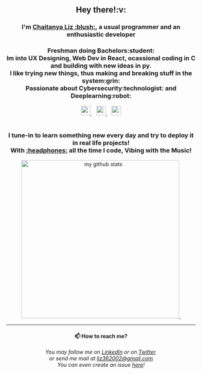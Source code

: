 <h2 align="center">Hey there!:v:</h2>  

<h3 align="center">I'm <a href="https://cliz17.github.io/ChaitanyaLiz_Portfolio.github.io/">Chaitanya Liz :blush:</a>, a usual programmer and an enthusiastic developer</h3> 
<h3 align="center">Freshman doing Bachelors:student:<br/>Im into UX Designing, Web Dev in React, ocassional coding in C and building with new ideas in py.<br/> I like trying new things, thus making and breaking stuff in the system:grin:<br/>Passionate about Cybersecurity:technologist: and Deeplearning:robot:</h3> 

<p align="center">
      <a href="https://twitter.com/LizChaitanya" target="_blank">
      <img height="25"  src="https://raw.githubusercontent.com/CLiz17/icons/7ba8423bdf768b2d22c85238fc7715bbb8157dd2/twitter.svg" />
  </a>&nbsp;&nbsp;
    <a href="https://www.instagram.com/liz_starwars/" target="_blank">
      <img height="25" src="https://raw.githubusercontent.com/CLiz17/icons/5d61fd83b61356a4c558483f5e248f5e8bc16821/instagram.svg" />
    </a>&nbsp;&nbsp;
    <a href="https://www.linkedin.com/in/chaitanya-liz-r-t-9471791b5/" target="_blank">
      <img height="25" src="https://raw.githubusercontent.com/CLiz17/icons/7ba8423bdf768b2d22c85238fc7715bbb8157dd2/linkedin.svg" />
    </a>
<br/>
<br/>  
<h3 align="center">I tune-in to learn something new every day and try to deploy it in real life projects! <br/> With <a href="https://open.spotify.com/playlist/0eh5lErReQQqzPXjPt9xMo?si=10997f2c43894da1">:headphones:</a> all the time I code, Vibing with the Music!</h3>   

<a align="center" href="https://github.com/CLiz17?tab=repositories">
    <p align="center">
    <img src="https://github-readme-stats.vercel.app/api?username=CLiz17&show_icons=true&theme=algolia" alt="my github stats" width="420"/>&nbsp;
    </p>
</a>
  
---
<h4 align="center">📫 How to reach me?</h4>
  <h6 align="center">You may follow me on <a href="https://www.linkedin.com/in/chaitanya-liz-r-t-9471791b5/">LinkedIn</a> or on <a href="https://twitter.com/LizChaitanya">Twitter</a>.<br/>or send me mail at <a href="mailto:liz362002@gmail.com">liz362002@gmail.com</a> <br/> You can even create an issue <a href="https://github.com/CLiz17/CLiz17/issues/new">here</a>!</h6>
